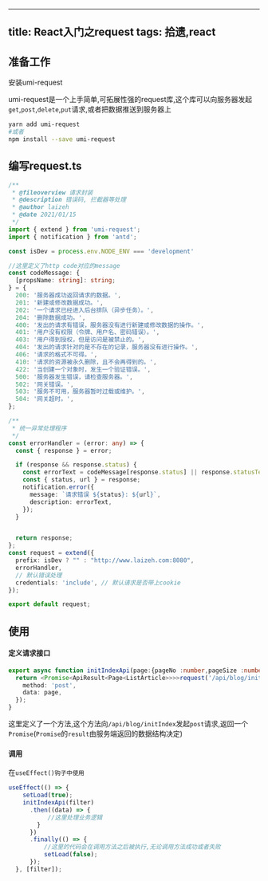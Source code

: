 
---
title: React入门之request
tags: 拾遗,react
---
## 准备工作


安装umi-request 

umi-request是一个上手简单,可拓展性强的request库,这个库可以向服务器发起`get`,`post`,`delete`,`put`请求,或者把数据推送到服务器上
```bash
yarn add umi-request
#或者
npm install --save umi-request
```

## 编写request.ts

```typescript
/**
 * @fileoverview 请求封装
 * @description 错误码, 拦截器等处理
 * @author laizeh
 * @date 2021/01/15
 */
import { extend } from 'umi-request';
import { notification } from 'antd';

const isDev = process.env.NODE_ENV === 'development'

//这里定义了http code对应的message
const codeMessage: {
  [propsName: string]: string;
} = {
  200: '服务器成功返回请求的数据。',
  201: '新建或修改数据成功。',
  202: '一个请求已经进入后台排队（异步任务）。',
  204: '删除数据成功。',
  400: '发出的请求有错误，服务器没有进行新建或修改数据的操作。',
  401: '用户没有权限（令牌、用户名、密码错误）。',
  403: '用户得到授权，但是访问是被禁止的。',
  404: '发出的请求针对的是不存在的记录，服务器没有进行操作。',
  406: '请求的格式不可得。',
  410: '请求的资源被永久删除，且不会再得到的。',
  422: '当创建一个对象时，发生一个验证错误。',
  500: '服务器发生错误，请检查服务器。',
  502: '网关错误。',
  503: '服务不可用，服务器暂时过载或维护。',
  504: '网关超时。',
};

/**
 * 统一异常处理程序
 */
const errorHandler = (error: any) => {
  const { response } = error;

  if (response && response.status) {
    const errorText = codeMessage[response.status] || response.statusText;
    const { status, url } = response;
    notification.error({
      message: `请求错误 ${status}: ${url}`,
      description: errorText,
    });
  }


  return response;
};
const request = extend({
  prefix: isDev ? "" : "http://www.laizeh.com:8080",
  errorHandler,
  // 默认错误处理
  credentials: 'include', // 默认请求是否带上cookie
});

export default request;

```


## 使用

#### 定义请求接口

```typescript
export async function initIndexApi(page:{pageNo :number,pageSize :number}) {
  return <Promise<ApiResult<Page<ListArticle>>>>request('/api/blog/initIndex', {
    method: 'post',
    data: page,
  });
}
```
这里定义了一个方法,这个方法向`/api/blog/initIndex`发起`post`请求,返回一个`Promise`(`Promise`的`result`由服务端返回的数据结构决定)

#### 调用
在`useEffect()钩子中使用`
```typescript
useEffect(() => {
    setLoad(true);
    initIndexApi(filter)
      .then((data) => {
           //这里处理业务逻辑
        }
      })
      .finally(() => {
          //这里的代码会在调用方法之后被执行,无论调用方法成功或者失败
          setLoad(false);
      });
  }, [filter]);
```


